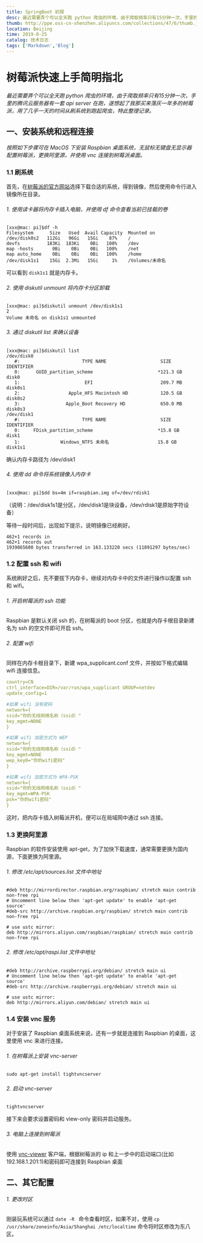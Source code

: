 ```yaml
---
title: SpringBoot 初探
desc: 最近需要弄个可以全天跑 python 爬虫的环境，由于爬取频率只有15分钟一次，手里的腾讯云服务器有一套 api server 在跑，遂想起了我那买来落灰一年多的树莓派，用了几乎一天的时间从刷系统到跑起爬虫，特此整理记录。
thumb: http://ppe.oss-cn-shenzhen.aliyuncs.com/collections/47/6/thumb.jpg
location: Beijing
time: 2019-8-25
catalog: 技术日志
tags: ['Markdown','Blog']
---
```



# 树莓派快速上手简明指北

*最近需要弄个可以全天跑 python 爬虫的环境，由于爬取频率只有15分钟一次，手里的腾讯云服务器有一套 api server 在跑，遂想起了我那买来落灰一年多的树莓派，用了几乎一天的时间从刷系统到跑起爬虫，特此整理记录。*

## 一、安装系统和远程连接

*按照如下步骤可在 MacOS 下安装 Raspbian 桌面系统，无鼠标无键盘无显示器配置树莓派，更换阿里源，并使用 vnc 连接到树莓派桌面。*



### 1.1 刷系统

首先，在[树莓派的官方网站](http://www.raspberrypi.org/downloads)选择下载合适的系统，得到镜像，然后使用命令行进入镜像所在目录。

###### 1. 使用读卡器将内存卡插入电脑，并使用 df 命令查看当前已挂载的卷

```shell
[xxx@mac: pi]$df -h
Filesystem      Size   Used  Avail Capacity  Mounted on
/dev/disk0s2   112Gi   96Gi   15Gi    87%    /
devfs          183Ki  183Ki    0Bi   100%    /dev
map -hosts       0Bi    0Bi    0Bi   100%    /net
map auto_home    0Bi    0Bi    0Bi   100%    /home
/dev/disk1s1    15Gi  2.3Mi   15Gi     1%    /Volumes/未命名
```

可以看到 `disk1s1` 就是内存卡。



###### 2. 使用 diskutil unmount 将内存卡分区卸载

```shell
[xxx@mac: pi]$diskutil unmount /dev/disk1s1
2
Volume 未命名 on disk1s1 unmounted
```



###### 3. 通过 diskutil list 来确认设备

```shell
[xxx@mac: pi]$diskutil list
/dev/disk0
   #:                       TYPE NAME                    SIZE       IDENTIFIER
   0:      GUID_partition_scheme                        *121.3 GB   disk0
   1:                        EFI                         209.7 MB   disk0s1
   2:                  Apple_HFS Macintosh HD            120.5 GB   disk0s2
   3:                 Apple_Boot Recovery HD             650.0 MB   disk0s3
/dev/disk1
   #:                       TYPE NAME                    SIZE       IDENTIFIER
   0:     FDisk_partition_scheme                        *15.8 GB    disk1
   1:               Windows_NTFS 未命名                  15.8 GB    disk1s1
```

确认内存卡路径为 /dev/disk1



###### 4. 使用 dd 命令将系统镜像入内存卡

```shell
[xxx@mac: pi]$dd bs=4m if=raspbian.img of=/dev/rdisk1
```

（说明：/dev/disk1s1是分区，/dev/disk1是块设备，/dev/rdisk1是原始字符设备）

等待一段时间后，出现如下提示，说明镜像已经刷好。

```shell
462+1 records in
462+1 records out
1939865600 bytes transferred in 163.133220 secs (11891297 bytes/sec)
```



### 1.2 配置 ssh 和 wifi

系统刷好之后，先不要拔下内存卡，继续对内存卡中的文件进行操作以配置 ssh 和 wifi。

###### 1. 开启树莓派的 ssh 功能

Raspbian 是默认关闭 ssh 的，在树莓派的 boot 分区，也就是内存卡根目录新建名为 ssh 的空文件即可开启 ssh。



###### 2. 配置 wifi

同样在内存卡根目录下，新建 wpa_supplicant.conf 文件，并按如下格式编辑 wifi 连接信息。

```yaml
country=CN
ctrl_interface=DIR=/var/run/wpa_supplicant GROUP=netdev
update_config=1

#如果 wifi 没有密码
network={
ssid="你的无线网络名称（ssid）"
key_mgmt=NONE
}

#如果 wifi 加密方式为 WEP
network={
ssid="你的无线网络名称（ssid）"
key_mgmt=NONE
wep_key0="你的wifi密码"
}

#如果 wifi 加密方式为 WPA-PSK
network={
ssid="你的无线网络名称（ssid）"
key_mgmt=WPA-PSK
psk="你的wifi密码"
}
```

这时，把内存卡插入树莓派开机，便可以在局域网中通过 ssh 连接。



### 1.3 更换阿里源

Raspbian 的软件安装使用 apt-get，为了加快下载速度，通常需要更换为国内源，下面更换为阿里源。

###### 1. 修改 /etc/apt/sources.list 文件中地址

```shell
#deb http://mirrordirector.raspbian.org/raspbian/ stretch main contrib non-free rpi
# Uncomment line below then 'apt-get update' to enable 'apt-get source'
#deb-src http://archive.raspbian.org/raspbian/ stretch main contrib non-free rpi

# use ustc mirror:
deb http://mirrors.aliyun.com/raspbian/raspbian/ stretch main contrib non-free rpi
```



###### 2. 修改 /etc/apt/raspi.list 文件中地址

```shell
#deb http://archive.raspberrypi.org/debian/ stretch main ui
# Uncomment line below then 'apt-get update' to enable 'apt-get source'
#deb-src http://archive.raspberrypi.org/debian/ stretch main ui

# use ustc mirror:
deb http://mirrors.aliyun.com/debian/ stretch main ui
```



### 1.4 安装 vnc 服务

对于安装了 Raspbian 桌面系统来说，还有一步就是连接到 Raspbian 的桌面，这里使用 vnc 来进行连接。

###### 1. 在树莓派上安装 vnc-server

```shell
sudo apt-get install tightvncserver  
```



###### 2. 启动 vnc-server

```sehll
tightvncserver
```

接下来会要求设置密码和 view-only 密码并启动服务。



###### 3. 电脑上连接到树莓派

使用 [vnc-viewer](https://www.realvnc.com/download/viewer/) 客户端，根据树莓派的 ip 和上一步中的启动端口(比如 192.168.1.201:1)和密码即可连接到 Raspbian 桌面



## 二、其它配置

###### 1. 更改时区

刚装玩系统可以通过 `date -R ` 命令查看时区，如果不对，使用 `cp /usr/share/zoneinfo/Asia/Shanghai /etc/localtime` 命令将时区修改为东八区。

